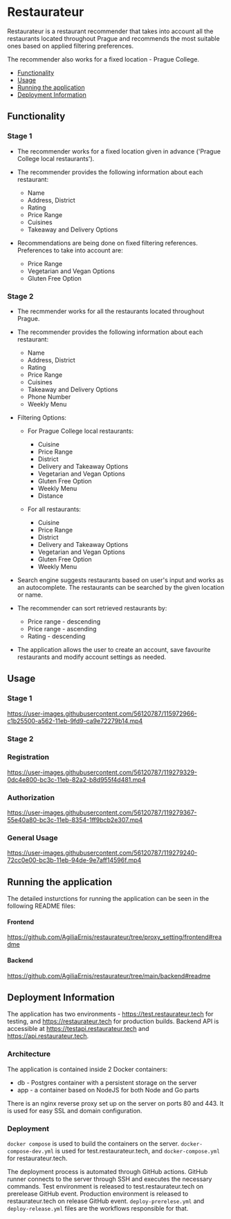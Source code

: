 # Restaurateur
Restaurateur is a restaurant recommender that takes
into account all the restaurants located
throughout Prague and recommends the most suitable
ones based on applied filtering preferences.

The recommender also works for a fixed location - Prague College.

- [Functionality](#functionality)
- [Usage](#usage)
- [Running the application](#running-the-application)
- [Deployment Information](#deployment-information)

## Functionality

### Stage 1

* The recommender works for a fixed location
given in advance ('Prague College local restaurants').

* The recommender provides the following
information about each restaurant:
    * Name
    * Address, District
    * Rating
    * Price Range
    * Cuisines
    * Takeaway and Delivery Options

* Recommendations are being done on fixed filtering references.
Preferences to take into account are:
    * Price Range
    * Vegetarian and Vegan Options
    * Gluten Free Option

### Stage 2

* The recmmender works for all the restaurants
located throughout Prague.

* The recommender provides the following
information about each restaurant:
    * Name
    * Address, District
    * Rating
    * Price Range
    * Cuisines
    * Takeaway and Delivery Options
    * Phone Number
    * Weekly Menu

* Filtering Options:

    * For Prague College local restaurants:
        * Cuisine
        * Price Range
        * District
        * Delivery and Takeaway Options
        * Vegetarian and Vegan Options
        * Gluten Free Option
        * Weekly Menu
        * Distance

    * For all restaurants:
        * Cuisine
        * Price Range
        * District
        * Delivery and Takeaway Options
        * Vegetarian and Vegan Options
        * Gluten Free Option
        * Weekly Menu

* Search engine suggests restaurants based on user's input and
works as an autocomplete.
The restaurants can be searched by the given location or name.

* The recommender can sort retrieved restaurants
by:
    * Price range - descending
    * Price range - ascending
    * Rating - descending

* The application allows the user to create an account,
save favourite restaurants and modify account settings as needed.

## Usage

### Stage 1

https://user-images.githubusercontent.com/56120787/115972966-c1b25500-a562-11eb-9fd9-ca9e72279b14.mp4

### Stage 2

### Registration

https://user-images.githubusercontent.com/56120787/119279329-0dc4e800-bc3c-11eb-82a2-b8d955f4d481.mp4

### Authorization

https://user-images.githubusercontent.com/56120787/119279367-55e40a80-bc3c-11eb-8354-1ff9bcb2e307.mp4

### General Usage

https://user-images.githubusercontent.com/56120787/119279240-72cc0e00-bc3b-11eb-94de-9e7aff14596f.mp4

## Running the application

The detailed insturctions for running the application
can be seen in the following README files:

#### Frontend

https://github.com/AgiliaErnis/restaurateur/tree/proxy_setting/frontend#readme

#### Backend

https://github.com/AgiliaErnis/restaurateur/tree/main/backend#readme

## Deployment Information
The application has two environments - https://test.restaurateur.tech for testing, and https://restaurateur.tech for production builds. Backend API is accessible at https://testapi.restaurateur.tech and https://api.restaurateur.tech.

### Architecture
 
The application is contained inside 2 Docker containers:

* db - Postgres container with a persistent storage on the server
* app - a container based on NodeJS for both Node and Go parts

There is an nginx reverse proxy set up on the server on ports 80 and 443. It is used for easy SSL and domain configuration. 

### Deployment

`docker compose` is used to build the containers on the server. `docker-compose-dev.yml` is used for test.restaurateur.tech, and `docker-compose.yml` for restaurateur.tech.

The deployment process is automated through GitHub actions. GitHub runner connects to the server through SSH and executes the necessary commands. Test environment is released to test.restaurateur.tech on prerelease GitHub event. Production environment is released to restaurateur.tech on release GitHub event. `deploy-prerelese.yml` and `deploy-release.yml` files are the workflows responsible for that. 
